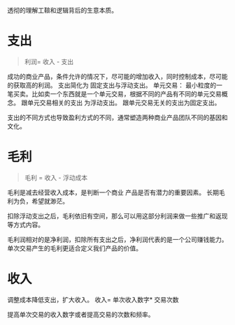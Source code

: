 透彻的理解工鞥和逻辑背后的生意本质。

# 支出
>利润= 收入 - 支出

成功的商业产品，条件允许的情况下，尽可能的增加收入，同时控制成本，尽可能的获取高的利润。
支出简化为 固定支出与浮动支出。
单元交易： 最小粒度的一笔买卖。比如卖一个东西就是一个单元交易，根据不同的产品有不同的单元交易概念。
跟单元交易相关的支出 为浮动支出。
跟单元交易无关的支出为固定支出。

支出的不同方式也导致盈利方式的不同，通常塑造两种商业产品团队不同的基因和文化。

# 毛利
>毛利 = 收入 - 浮动成本

毛利是减去经营收入成本，是判断一个商业 产品是否有潜力的重要因素。
长期毛利为负，希望就渺茫。

扣除浮动支出之后，毛利依旧有空间，那么可以用这部分利润来做一些推广和返现等方式内容。

毛利润相对的是净利润，扣除所有支出之后，净利润代表的是一个公司赚钱能力。
单次交易产生的毛利更适合定义我们产品的价值。

# 收入
调整成本降低支出，扩大收入。
收入= 单次收入数字* 交易次数

提高单次交易的收入数字或者提高交易的次数和频率。

